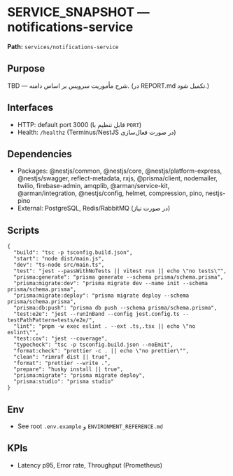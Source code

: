 # SERVICE_SNAPSHOT — notifications-service

**Path:** `services/notifications-service`

## Purpose
TBD — شرح مأموریت سرویس بر اساس دامنه. (در REPORT.md تکمیل شود.)

## Interfaces
- HTTP: default port 3000 (قابل تنظیم با `PORT`)
- Health: `/healthz` (Terminus/NestJS در صورت فعال‌سازی)

## Dependencies
- Packages: @nestjs/common, @nestjs/core, @nestjs/platform-express, @nestjs/swagger, reflect-metadata, rxjs, @prisma/client, nodemailer, twilio, firebase-admin, amqplib, @arman/service-kit, @arman/integration, @nestjs/config, helmet, compression, pino, nestjs-pino
- External: PostgreSQL, Redis/RabbitMQ (در صورت نیاز)

## Scripts
```
{
  "build": "tsc -p tsconfig.build.json",
  "start": "node dist/main.js",
  "dev": "ts-node src/main.ts",
  "test": "jest --passWithNoTests || vitest run || echo \"no tests\"",
  "prisma:generate": "prisma generate --schema prisma/schema.prisma",
  "prisma:migrate:dev": "prisma migrate dev --name init --schema prisma/schema.prisma",
  "prisma:migrate:deploy": "prisma migrate deploy --schema prisma/schema.prisma",
  "prisma:db:push": "prisma db push --schema prisma/schema.prisma",
  "test:e2e": "jest --runInBand --config jest.config.ts --testPathPattern=tests/e2e/",
  "lint": "pnpm -w exec eslint . --ext .ts,.tsx || echo \"no eslint\"",
  "test:cov": "jest --coverage",
  "typecheck": "tsc -p tsconfig.build.json --noEmit",
  "format:check": "prettier -c . || echo \"no prettier\"",
  "clean": "rimraf dist || true",
  "format": "prettier --write .",
  "prepare": "husky install || true",
  "prisma:migrate": "prisma migrate deploy",
  "prisma:studio": "prisma studio"
}
```

## Env
- See root `.env.example` و `ENVIRONMENT_REFERENCE.md`

## KPIs
- Latency p95, Error rate, Throughput (Prometheus)

